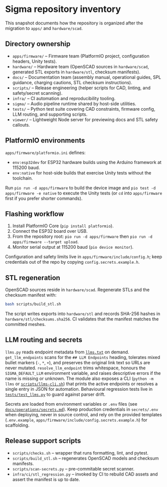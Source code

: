 # Sigma repository inventory

This snapshot documents how the repository is organized after the migration to
`apps/` and `hardware/scad`.

## Directory ownership

- `apps/firmware/` – Firmware team (PlatformIO project, configuration headers,
  Unity tests).
- `hardware/` – Hardware team (OpenSCAD sources in `hardware/scad`, generated
  STL exports in `hardware/stl`, checksum manifests).
- `docs/` – Documentation team (assembly manual, operational guides, SPL
  guidance, charging cautions, STL checksum instructions).
- `scripts/` – Release engineering (helper scripts for CAD, linting, and
  safety/secret scanning).
- `infra/` – CI automation and reproducibility tooling.
- `sigma/` – Audio pipeline runtime shared by host-side utilities.
- `tests/` – Python test suite covering CAD constraints, firmware config, LLM
  routing, and supporting scripts.
- `viewer/` – Lightweight Node server for previewing docs and STL safety callouts.

## PlatformIO environments

`apps/firmware/platformio.ini` defines:

- `env:esp32dev` for ESP32 hardware builds using the Arduino framework at
  115200 baud.
- `env:native` for host-side builds that exercise Unity tests without the
  toolchain.

Run `pio run -d apps/firmware` to build the device image and
`pio test -d apps/firmware -e native` to execute the Unity tests (or `cd` into
`apps/firmware` first if you prefer shorter commands).

## Flashing workflow

1. Install PlatformIO Core (`pip install platformio`).
2. Connect the ESP32 board over USB.
3. From the repository root: `pio run -d apps/firmware` then
   `pio run -d apps/firmware --target upload`.
4. Monitor serial output at 115200 baud (`pio device monitor`).

Configuration and safety limits live in `apps/firmware/include/config.h`; keep
credentials out of the repo by copying `config.secrets.example.h`.

## STL regeneration

OpenSCAD sources reside in `hardware/scad`.  Regenerate STLs and the checksum
manifest with:

```bash
bash scripts/build_stl.sh
```

The script writes exports into `hardware/stl` and records SHA-256 hashes in
`hardware/stl/checksums.sha256`.  CI validates that the manifest matches the
committed meshes.

## LLM routing and secrets

`llms.py` reads endpoint metadata from [`llms.txt`](../llms.txt) on demand.
`get_llm_endpoints` scans for the `## LLM Endpoints` heading, tolerates mixed
bullet markers (`-`, `*`, `+`), and preserves the original link text so URLs are
never mutated.  `resolve_llm_endpoint` trims whitespace, honours the
`SIGMA_DEFAULT_LLM` environment variable, and raises descriptive errors if the
name is missing or unknown.  The module also exposes a CLI (`python -m llms` or
[`scripts/llms-cli.sh`](../scripts/llms-cli.sh)) that prints the active
endpoints or resolves a single entry in JSON for automation.  Behavioural
regression tests live in [`tests/test_llms.py`](../tests/test_llms.py) to guard
against parser drift.

Secrets are loaded from environment variables or `.env` files (see
[`docs/operations/secrets.md`](secrets.md)).  Keep production credentials in
`secrets/.env` when deploying, never in source control, and rely on the
provided templates (`.env.example`,
`apps/firmware/include/config.secrets.example.h`) for scaffolding.

## Release support scripts

- `scripts/checks.sh` – wrapper that runs formatting, lint, and pytest.
- `scripts/build_stl.sh` – regenerates OpenSCAD models and checksum manifests.
- `scripts/scan-secrets.py` – pre-commitable secret scanner.
- `infra/ci/stl_regression.py` – invoked by CI to rebuild CAD assets and assert
  the manifest is up to date.
